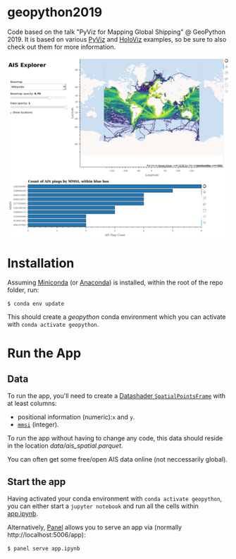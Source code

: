 # geopython2019

Code based on the talk "PyViz for Mapping Global Shipping" @ GeoPython 2019. It is based on various [PyViz](https://pyviz.org/) and [HoloViz](http://holoviz.org/) examples, so be sure to also check out them for more information.

![AIS Explorer App](app.png)

# Installation
Assuming [Miniconda](https://docs.conda.io/en/latest/miniconda.html) (or [Anaconda](https://www.anaconda.com/distribution/#download-section)) is installed, within the root of the repo folder, run:

```
$ conda env update
```

This should create a *geopython* conda environment which you can activate with `conda activate geopython`.

# Run the App
## Data
To run the app, you'll need to create a [Datashader `SpatialPointsFrame`](http://datashader.org/user_guide/2_Points.html) with at least columns:
- positional information (numeric):`x` and `y`. 
- [`mmsi`](https://en.wikipedia.org/wiki/Maritime_Mobile_Service_Identity) (integer).

To run the app without having to change any code, this data should reside in the location *data/ais_spatial.parquet*.

You can often get some free/open AIS data online (not neccessarily global).

## Start the app
Having activated your conda environment with `conda activate geopython`, you can either start a `jupyter notebook` and run all the cells within [app.ipynb](https://github.com/UKHO/geopython2019/app.ipynb).

Alternatively, [Panel](http://panel.pyviz.org/) allows you to serve an app via (normally http://localhost:5006/app):

```
$ panel serve app.ipynb
```
